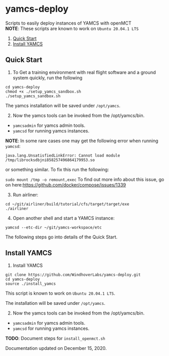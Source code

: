 # yamcs-deploy
Scripts to easily deploy instances of YAMCS with openMCT  
**NOTE**: These scripts are known to work on `Ubuntu 20.04.1 LTS`


1. [Quick Start](#quick_start)
2. [Install YAMCS](#install_yamcs)


## Quick Start<a name="quick_start"></a>
1. To Get a training environment with real flight software and a ground system quickly, run the following
 
```
cd yamcs-deploy
chmod +x ./setup_yamcs_sandbox.sh
./setup_yamcs_sandbox.sh
```

The yamcs installation will be saved under `/opt/yamcs`.

2. Now the yamcs tools can be invoked from the /opt/yamcs/bin.
- `yamcsadmin` for yamcs admin tools.
- `yamcsd` for running yamcs instances.


**NOTE**: In some rare cases one may get the following error when running `yamcsd`:
```
java.lang.UnsatisfiedLinkError: Cannot load module /tmp/librocksdbjni858257496864179953.so

```
or something similar. To fix this run the following:

`sudo mount /tmp -o remount,exec`
To find out more info about this issue, go on here:https://github.com/docker/compose/issues/1339

 
3. Run airliner:
```
cd ~/git/airliner/build/tutorial/cfs/target/target/exe
./airliner
```

4. Open another shell and start a YAMCS instance:
```
yamcsd --etc-dir ~/git/yamcs-workspace/etc
```

The following steps go into details of the Quick Start.

## Install YAMCS<a name="install_yamcs"></a>

1. Install YAMCS
```
git clone https://github.com/WindhoverLabs/yamcs-deploy.git
cd yamcs-deploy
source ./install_yamcs
```
This script is known to work on `Ubuntu 20.04.1 LTS`.

The installation will be saved under `/opt/yamcs`.

2. Now the yamcs tools can be invoked from the /opt/yamcs/bin.
- `yamcsadmin` for yamcs admin tools.
- `yamcsd` for running yamcs instances.


**TODO**: Document steps for `install_openmct.sh`
 
Documentation updated on December 15, 2020.
